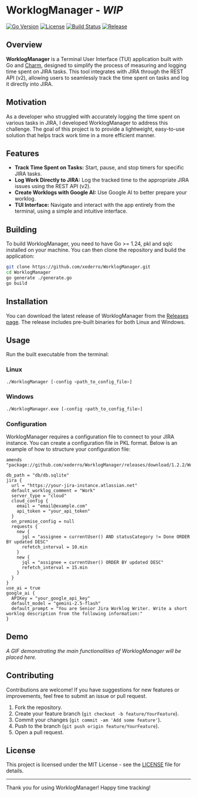 # WorklogManager - ***WIP***

[![Go Version](https://img.shields.io/github/go-mod/go-version/xederro/WorklogManager)](https://golang.org/)
[![License](https://img.shields.io/github/license/xederro/WorklogManager)](LICENSE)
[![Build Status](https://img.shields.io/github/actions/workflow/status/xederro/WorklogManager/go.yaml)](https://github.com/xederro/WorklogManager/actions)
[![Release](https://img.shields.io/github/v/release/xederro/WorklogManager)](https://github.com/xederro/WorklogManager/releases)

## Overview

**WorklogManager** is a Terminal User Interface (TUI) application built with Go and [Charm](https://charm.sh/), designed to simplify the process of measuring and logging time spent on JIRA tasks. This tool integrates with JIRA through the REST API (v2), allowing users to seamlessly track the time spent on tasks and log it directly into JIRA.

## Motivation

As a developer who struggled with accurately logging the time spent on various tasks in JIRA, I developed WorklogManager to address this challenge. The goal of this project is to provide a lightweight, easy-to-use solution that helps track work time in a more efficient manner.

## Features

- **Track Time Spent on Tasks:** Start, pause, and stop timers for specific JIRA tasks.
- **Log Work Directly to JIRA:** Log the tracked time to the appropriate JIRA issues using the REST API (v2).
- **Create Worklogs with Google AI:** Use Google AI to better prepare your worklog.
- **TUI Interface:** Navigate and interact with the app entirely from the terminal, using a simple and intuitive interface.

## Building

To build WorklogManager, you need to have Go >= 1.24, pkl and sqlc installed on your machine. You can then clone the repository and build the application:

```bash
git clone https://github.com/xederro/WorklogManager.git
cd WorklogManager
go generate ./generate.go
go build
```

## Installation
You can download the latest release of WorklogManager from the [Releases page](https://github.com/xederro/WorklogManager/releases). 
The release includes pre-built binaries for both Linux and Windows.

## Usage

Run the built executable from the terminal:

### Linux
```bash
./WorklogManager [-config <path_to_config_file>]
```

### Windows
```bash
./WorklogManager.exe [-config <path_to_config_file>]
```

### Configuration
WorklogManager requires a configuration file to connect to your JIRA instance. You can create a configuration file in PKL format. Below is an example of how to structure your configuration file:

```pkl
amends "package://github.com/xederro/WorklogManager/releases/download/1.2.2/WorklogManager@1.2.2#/Config.pkl"

db_path = "db/db.sqlite"
jira {
  url = "https://your-jira-instance.atlassian.net"
  default_worklog_comment = "Work"
  server_type = "cloud"
  cloud_config {
    email = "email@example.com"
    api_token = "your_api_token"
  }
  on_premise_config = null
  requests {
    new {
      jql = "assignee = currentUser() AND statusCategory != Done ORDER BY updated DESC"
      refetch_interval = 10.min
    }
    new {
      jql = "assignee = currentUser() ORDER BY updated DESC"
      refetch_interval = 15.min
    }
  }
}
use_ai = true
google_ai {
  APIKey = "your_google_api_key"
  default_model = "gemini-2.5-flash"
  default_prompt = "You are Senior Jira Worklog Writer. Write a short worklog description from the following information:"
}
```

## Demo

*A GIF demonstrating the main functionalities of WorklogManager will be placed here.*

## Contributing

Contributions are welcome! If you have suggestions for new features or improvements, feel free to submit an issue or pull request.

1. Fork the repository.
2. Create your feature branch (`git checkout -b feature/YourFeature`).
3. Commit your changes (`git commit -am 'Add some feature'`).
4. Push to the branch (`git push origin feature/YourFeature`).
5. Open a pull request.

## License

This project is licensed under the MIT License - see the [LICENSE](LICENSE) file for details.


---

Thank you for using WorklogManager! Happy time tracking!